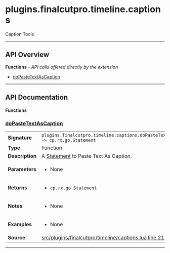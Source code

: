# plugins.finalcutpro.timeline.captions

Caption Tools

---

## API Overview
**Functions** - _API calls offered directly by the extension_
 * [doPasteTextAsCaption](#dopastetextascaption)


---

## API Documentation

#### Functions


### [doPasteTextAsCaption](#dopastetextascaption)

|                                             |                                                                                     |
| --------------------------------------------|-------------------------------------------------------------------------------------|
| **Signature**                               | `plugins.finalcutpro.timeline.captions.doPasteTextAsCaption() -> cp.rx.go.Statement`                                                                    |
| **Type**                                    | Function                                                                     |
| **Description**                             | A [Statement](../cp/cp.rx.go.Statement.md) to Paste Text As Caption.                                                                     |
| **Parameters**                              | <ul><li>None</li></ul> |
| **Returns**                                 | <ul><li>`cp.rx.go.Statement`</li></ul>          |
| **Notes**                                   | <ul><li>None</li></ul> |
| **Examples**                                | <ul><li>None</li></ul> |
| **Source**                                  | [src/plugins/finalcutpro/timeline/captions.lua line 21](https://github.com/CommandPost/CommandPost/blob/develop/src/plugins/finalcutpro/timeline/captions.lua#L21) |

---

